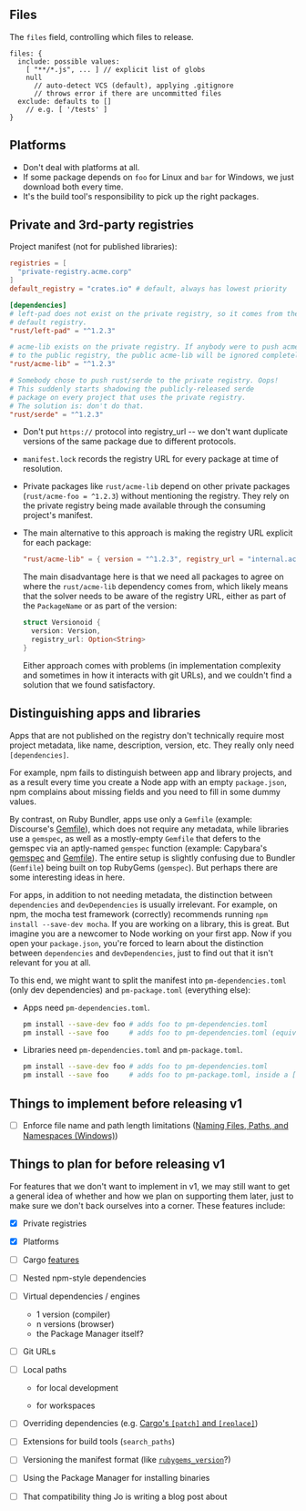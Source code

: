## Files

The `files` field, controlling which files to release.

```
files: {
  include: possible values:
    [ "**/*.js", ... ] // explicit list of globs
    null
      // auto-detect VCS (default), applying .gitignore
      // throws error if there are uncommitted files
  exclude: defaults to []
    // e.g. [ '/tests' ]
}
```


## Platforms

* Don't deal with platforms at all.
* If some package depends on `foo` for Linux and `bar` for Windows, we just
  download both every time.
* It's the build tool's responsibility to pick up the right packages.


## Private and 3rd-party registries

Project manifest (not for published libraries):

```toml
registries = [
  "private-registry.acme.corp"
]
default_registry = "crates.io" # default, always has lowest priority

[dependencies]
# left-pad does not exist on the private registry, so it comes from the
# default registry.
"rust/left-pad" = "^1.2.3"

# acme-lib exists on the private registry. If anybody were to push acme-lib
# to the public registry, the public acme-lib will be ignored completely.
"rust/acme-lib" = "^1.2.3"

# Somebody chose to push rust/serde to the private registry. Oops!
# This suddenly starts shadowing the publicly-released serde
# package on every project that uses the private registry.
# The solution is: don't do that.
"rust/serde" = "^1.2.3"
```

* Don't put `https://` protocol into registry_url -- we don't want duplicate
  versions of the same package due to different protocols.

* `manifest.lock` records the registry URL for every package at time of
  resolution.

* Private packages like `rust/acme-lib` depend on other private packages (`rust/acme-foo = ^1.2.3`) without mentioning the registry. They rely on the private registry being made available through the consuming project's manifest.

* The main alternative to this approach is making the registry URL explicit for
  each package:

    ```toml
    "rust/acme-lib" = { version = "^1.2.3", registry_url = "internal.acme.corp" }
    ```

  The main disadvantage here is that we need all packages to agree on where the
  `rust/acme-lib` dependency comes from, which likely means that the solver
  needs to be aware of the registry URL, either as part of the `PackageName` or
  as part of the version:

    ```rust
    struct Versionoid {
      version: Version,
      registry_url: Option<String>
    }
    ```

  Either approach comes with problems (in implementation complexity and
  sometimes in how it interacts with git URLs), and we couldn't find a solution
  that we found satisfactory.


## Distinguishing apps and libraries

Apps that are not published on the registry don't technically require most
project metadata, like name, description, version, etc. They really only need
`[dependencies]`.

For example, npm fails to distinguish between app and library projects, and as a
result every time you create a Node app with an empty `package.json`, npm
complains about missing fields and you need to fill in some dummy values.

By contrast, on Ruby Bundler, apps use only a `Gemfile` (example: Discourse's
[Gemfile](https://github.com/discourse/discourse/blob/master/Gemfile)), which
does not require any metadata, while libraries use a `gemspec`, as well as a
mostly-empty `Gemfile` that defers to the gemspec via an aptly-named `gemspec`
function (example: Capybara's
[gemspec](https://github.com/teamcapybara/capybara/blob/master/capybara.gemspec)
and
[Gemfile](https://github.com/teamcapybara/capybara/blob/667faf54677662ecf7a340c8b1c12ab418a17391/Gemfile#L4)).
The entire setup is slightly confusing due to Bundler (`Gemfile`) being built on
top RubyGems (`gemspec`). But perhaps there are some interesting ideas in here.

For apps, in addition to not needing metadata, the distinction between
`dependencies` and `devDependencies` is usually irrelevant. For example, on npm,
the mocha test framework (correctly) recommends running `npm install --save-dev
mocha`. If you are working on a library, this is great. But imagine you are a
newcomer to Node working on your first app. Now if you open your `package.json`,
you're forced to learn about the distinction between `dependencies` and
`devDependencies`, just to find out that it isn't relevant for you at all.

To this end, we might want to split the manifest into `pm-dependencies.toml`
(only dev dependencies) and `pm-package.toml` (everything else):

* Apps need `pm-dependencies.toml`.

    ```sh
    pm install --save-dev foo # adds foo to pm-dependencies.toml
    pm install --save foo     # adds foo to pm-dependencies.toml (equivalent)
    ```

* Libraries need `pm-dependencies.toml` and `pm-package.toml`.

    ```sh
    pm install --save-dev foo # adds foo to pm-dependencies.toml
    pm install --save foo     # adds foo to pm-package.toml, inside a [dependencies] section
    ```


## Things to implement before releasing v1

* [ ] Enforce file name and path length limitations ([Naming Files, Paths, and Namespaces (Windows)](https://msdn.microsoft.com/en-us/library/windows/desktop/aa365247(v=vs.85).aspx))


## Things to plan for before releasing v1

For features that we don't want to implement in v1, we may still want to get a
general idea of whether and how we plan on supporting them later, just to make
sure we don't back ourselves into a corner. These features include:

* [x] Private registries

* [x] Platforms

* [ ] Cargo [features](http://doc.crates.io/manifest.html#the-features-section)

* [ ] Nested npm-style dependencies

* [ ] Virtual dependencies / engines

    * 1 version (compiler)
    * n versions (browser)
    * the Package Manager itself?

* [ ] Git URLs

* [ ] Local paths

    * for local development

    * for workspaces

* [ ] Overriding dependencies (e.g. [Cargo's `[patch]` and `[replace]`](http://doc.crates.io/specifying-dependencies.html#overriding-dependencies))

* [ ] Extensions for build tools (`search_paths`)

* [ ] Versioning the manifest format (like [`rubygems_version`](http://guides.rubygems.org/specification-reference/#rubygems_version)?)

* [ ] Using the Package Manager for installing binaries

* [ ] That compatibility thing Jo is writing a blog post about
